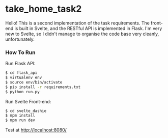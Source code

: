 # take_home_task2
Hello! This is a second implementation of the task requirements. The front-end is built in Svelte, and the RESTful API is implemented in Flask. I'm very new to Svelte, so I didn't manage to organise the code base very cleanly, unfortunately.

### How To Run

Run Flask API:

```sh
$ cd flask_api
$ virtualenv env
$ source env/bin/activate
$ pip install -r requirements.txt
$ python run.py
```

Run Svelte Front-end:

```sh
$ cd svelte_dashie
$ npm install
$ npm run dev
```

Test at [http://localhost:8080/](http://localhost:8080/)
